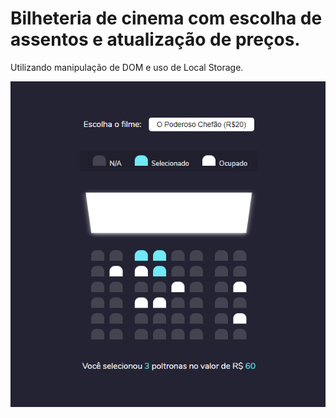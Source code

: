 # Bilheteria de cinema com escolha de assentos e atualização de preços.

Utilizando manipulação de DOM e uso de Local Storage. 

![Imagem bilheteria de cinema](https://github.com/dev-arthur99/Bilheteria-de-cinema/blob/master/example.png)
